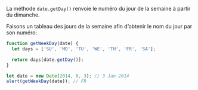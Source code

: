 La méthode `date.getDay()` renvoie le numéro du jour de la semaine à partir du dimanche.

Faisons un tableau des jours de la semaine afin d’obtenir le nom du jour par son numéro:

```js run demo
function getWeekDay(date) {
  let days = ['SU', 'MO', 'TU', 'WE', 'TH', 'FR', 'SA'];

  return days[date.getDay()];
}

let date = new Date(2014, 0, 3); // 3 Jan 2014
alert(getWeekDay(date)); // FR
```
